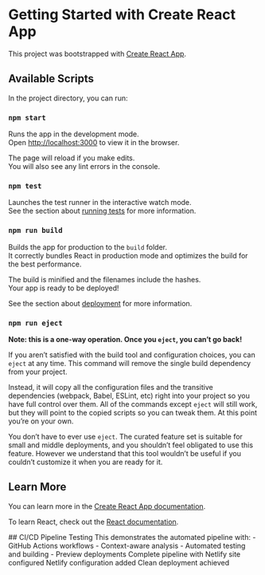 # Getting Started with Create React App

This project was bootstrapped with [Create React App](https://github.com/facebook/create-react-app).

## Available Scripts

In the project directory, you can run:

### `npm start`

Runs the app in the development mode.\
Open [http://localhost:3000](http://localhost:3000) to view it in the browser.

The page will reload if you make edits.\
You will also see any lint errors in the console.

### `npm test`

Launches the test runner in the interactive watch mode.\
See the section about [running tests](https://facebook.github.io/create-react-app/docs/running-tests) for more information.

### `npm run build`

Builds the app for production to the `build` folder.\
It correctly bundles React in production mode and optimizes the build for the best performance.

The build is minified and the filenames include the hashes.\
Your app is ready to be deployed!

See the section about [deployment](https://facebook.github.io/create-react-app/docs/deployment) for more information.

### `npm run eject`

**Note: this is a one-way operation. Once you `eject`, you can’t go back!**

If you aren’t satisfied with the build tool and configuration choices, you can `eject` at any time. This command will remove the single build dependency from your project.

Instead, it will copy all the configuration files and the transitive dependencies (webpack, Babel, ESLint, etc) right into your project so you have full control over them. All of the commands except `eject` will still work, but they will point to the copied scripts so you can tweak them. At this point you’re on your own.

You don’t have to ever use `eject`. The curated feature set is suitable for small and middle deployments, and you shouldn’t feel obligated to use this feature. However we understand that this tool wouldn’t be useful if you couldn’t customize it when you are ready for it.

## Learn More

You can learn more in the [Create React App documentation](https://facebook.github.io/create-react-app/docs/getting-started).

To learn React, check out the [React documentation](https://reactjs.org/).

 # #   C I / C D   P i p e l i n e   T e s t i n g 
 T h i s   d e m o n s t r a t e s   t h e   a u t o m a t e d   p i p e l i n e   w i t h : 
 -   G i t H u b   A c t i o n s   w o r k f l o w s 
 -   C o n t e x t - a w a r e   a n a l y s i s 
 -   A u t o m a t e d   t e s t i n g   a n d   b u i l d i n g 
 -   P r e v i e w   d e p l o y m e n t s  
 C o m p l e t e   p i p e l i n e   w i t h   N e t l i f y   s i t e   c o n f i g u r e d  
 N e t l i f y   c o n f i g u r a t i o n   a d d e d  
 C l e a n   d e p l o y m e n t   a c h i e v e d  
 